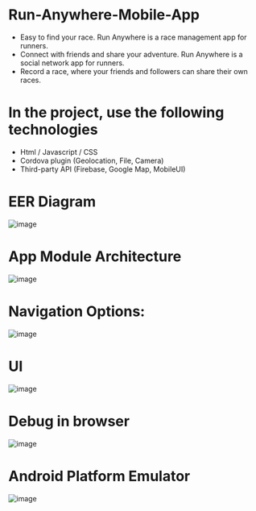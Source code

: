 # Run-Anywhere-Mobile-App
* Easy to find your race. Run Anywhere is a race management app for runners.
* Connect with friends and share your adventure. Run Anywhere is a social network app for runners. 
* Record a race, where your friends and followers can share their own races.

# In the project, use the following technologies
* Html / Javascript / CSS
* Cordova plugin (Geolocation, File, Camera)
* Third-party API (Firebase, Google Map, MobileUI)

# EER Diagram
![image](https://user-images.githubusercontent.com/60306897/116272317-6e006100-a746-11eb-9277-d855c955628e.png)

# App Module Architecture
![image](https://user-images.githubusercontent.com/60306897/116272859-e109d780-a746-11eb-9a01-b57deee5262c.png)

# Navigation Options:
![image](https://user-images.githubusercontent.com/60306897/116272553-9e47ff80-a746-11eb-94fc-77f57e26dc01.png)

# UI
![image](https://user-images.githubusercontent.com/60306897/116272758-c9325380-a746-11eb-95e7-462d961080da.png)

# Debug in browser
![image](https://user-images.githubusercontent.com/60306897/116273098-14e4fd00-a747-11eb-9c98-5bed3b76336a.png)

# Android Platform Emulator
![image](https://user-images.githubusercontent.com/60306897/116273244-380fac80-a747-11eb-8469-8c10dea0c023.png)




